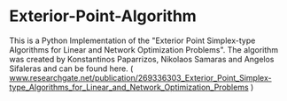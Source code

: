 # Exterior-Point-Algorithm
This is a Python Implementation of the "Exterior Point Simplex-type Algorithms for Linear and Network Optimization Problems". The algorithm was created by Konstantinos Paparrizos, Nikolaos Samaras and Angelos Sifaleras and can be found here.         ( www.researchgate.net/publication/269336303_Exterior_Point_Simplex-type_Algorithms_for_Linear_and_Network_Optimization_Problems ) 
